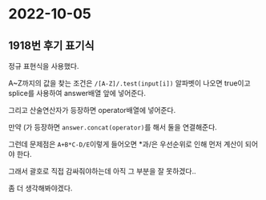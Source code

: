# 2022-10-05

## 1918번 후기 표기식

정규 표현식을 사용했다.

A~Z까지의 값을 찾는 조건은 `/[A-Z]/.test(input[i])` 알파벳이 나오면 true이고 splice를 사용하여 answer배열 앞에 넣어준다.

그리고 산술연산자가 등장하면 operator배열에 넣어준다.

만약 (가 등장하면 `answer.concat(operator)`를 해서 둘을 연결해준다.

그런데 문제점은 `A+B*C-D/E`이렇게 들어오면 \*과/은 우선순위로 인해 먼저 계산이 되어야 한다.

그래서 괄호로 직접 감싸줘야하는데 아직 그 부분을 잘 못하겠다..

좀 더 생각해봐야겠다.
